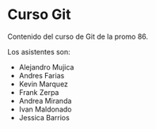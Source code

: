 # Curso Git

Contenido del curso de Git de la promo 86.

Los asistentes son:

- Alejandro Mujica
- Andres Farias
- Kevin Marquez
- Frank Zerpa
- Andrea Miranda
- Ivan Maldonado
- Jessica Barrios
